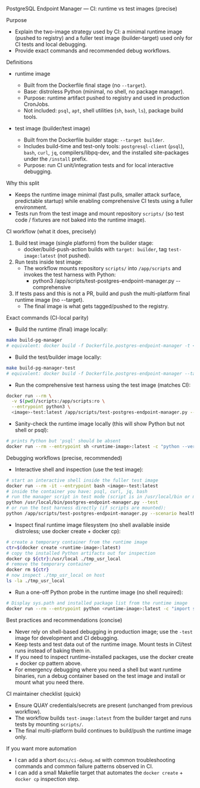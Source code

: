 PostgreSQL Endpoint Manager — CI: runtime vs test images (precise)

Purpose
- Explain the two-image strategy used by CI: a minimal runtime image (pushed to registry) and a fuller test image (builder-target) used only for CI tests and local debugging.
- Provide exact commands and recommended debug workflows.

Definitions
- runtime image
  - Built from the Dockerfile final stage (no `--target`).
  - Base: distroless Python (minimal, no shell, no package manager).
  - Purpose: runtime artifact pushed to registry and used in production CronJobs.
  - Not included: `psql`, `apt`, shell utilities (`sh`, `bash`, `ls`), package build tools.

- test image (builder/test image)
  - Built from the Dockerfile builder stage: `--target builder`.
  - Includes build-time and test-only tools: `postgresql-client` (`psql`), `bash`, `curl`, `jq`, compilers/libpq-dev, and the installed site-packages under the `/install` prefix.
  - Purpose: run CI unit/integration tests and for local interactive debugging.

Why this split
- Keeps the runtime image minimal (fast pulls, smaller attack surface, predictable startup) while enabling comprehensive CI tests using a fuller environment.
- Tests run from the test image and mount repository `scripts/` (so test code / fixtures are not baked into the runtime image).

CI workflow (what it does, precisely)
1. Build test image (single platform) from the builder stage:
   - docker/build-push-action builds with `target: builder`, tag `test-image:latest` (not pushed).
2. Run tests inside test image:
   - The workflow mounts repository `scripts/` into `/app/scripts` and invokes the test harness with Python:
     - python3 /app/scripts/test-postgres-endpoint-manager.py --comprehensive
3. If tests pass and this is not a PR, build and push the multi-platform final runtime image (no --target).
   - The final image is what gets tagged/pushed to the registry.

Exact commands (CI-local parity)
- Build the runtime (final) image locally:
```bash
make build-pg-manager
# equivalent: docker build -f Dockerfile.postgres-endpoint-manager -t <registry>/<repo>:<tag> .
```

- Build the test/builder image locally:
```bash
make build-pg-manager-test
# equivalent: docker build -f Dockerfile.postgres-endpoint-manager --target builder -t <image>-test:latest .
```

- Run the comprehensive test harness using the test image (matches CI):
```bash
docker run --rm \
  -v $(pwd)/scripts:/app/scripts:ro \
  --entrypoint python3 \
  <image>-test:latest /app/scripts/test-postgres-endpoint-manager.py --comprehensive
```

- Sanity-check the runtime image locally (this will show Python but not shell or psql):
```bash
# prints Python but 'psql' should be absent
docker run --rm --entrypoint sh <runtime-image>:latest -c "python --version 2>&1 || true; which psql 2>/dev/null || echo 'psql: absent'"
```

Debugging workflows (precise, recommended)
- Interactive shell and inspection (use the test image):
```bash
# start an interactive shell inside the fuller test image
docker run --rm -it --entrypoint bash <image>-test:latest
# inside the container you have: psql, curl, jq, bash
# run the manager script in test mode (script is in /usr/local/bin or mount it):
python /usr/local/bin/postgres-endpoint-manager.py --test
# or run the test harness directly (if scripts are mounted):
python /app/scripts/test-postgres-endpoint-manager.py --scenario healthy_cluster
```

- Inspect final runtime image filesystem (no shell available inside distroless; use docker create + docker cp):
```bash
# create a temporary container from the runtime image
ctr=$(docker create <runtime-image>:latest)
# copy the installed Python artifacts out for inspection
docker cp ${ctr}:/usr/local ./tmp_usr_local
# remove the temporary container
docker rm ${ctr}
# now inspect ./tmp_usr_local on host
ls -la ./tmp_usr_local
```

- Run a one-off Python probe in the runtime image (no shell required):
```bash
# Display sys.path and installed package list from the runtime image
docker run --rm --entrypoint python <runtime-image>:latest -c "import sys, pkgutil; print(sys.executable); print('\n'.join(sys.path)); print([m.name for m in pkgutil.iter_modules()])"
```

Best practices and recommendations (concise)
- Never rely on shell-based debugging in production image; use the `-test` image for development and CI debugging.
- Keep tests and test data out of the runtime image. Mount tests in CI/test runs instead of baking them in.
- If you need to inspect runtime-installed packages, use the docker create + docker cp pattern above.
- For emergency debugging where you need a shell but want runtime binaries, run a debug container based on the test image and install or mount what you need there.

CI maintainer checklist (quick)
- Ensure QUAY credentials/secrets are present (unchanged from previous workflow).
- The workflow builds `test-image:latest` from the builder target and runs tests by mounting `scripts/`.
- The final multi-platform build continues to build/push the runtime image only.

If you want more automation
- I can add a short `docs/ci-debug.md` with common troubleshooting commands and common failure patterns observed in CI.
- I can add a small Makefile target that automates the `docker create` + `docker cp` inspection step.

